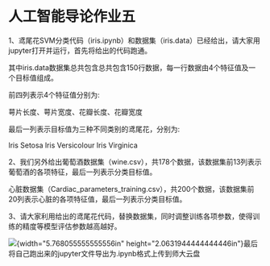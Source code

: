 # 人工智能导论作业五

1、鸢尾花SVM分类代码（iris.ipynb）和数据集（iris.data）已经给出，请大家用jupyter打开并运行，首先将给出的代码跑通。

其中iris.data数据集总共包含总共包含150行数据，每一行数据由4个特征值及一个目标值组成。

前四列表示4个特征值分别为:

萼片长度、萼片宽度、花瓣长度、花瓣宽度

最后一列表示目标值为三种不同类别的鸢尾花，分别为:

lris Setosa lris Versicolour lris Virginica

2、我们另外给出葡萄酒数据集（wine.csv），共178个数据，该数据集前13列表示葡萄酒的各项特征，最后一列表示分类目标值。

心脏数据集（Cardiac_parameters_training.csv），共200个数据，该数据集前20列表示心脏的各项特征值，最后一列表示分类目标值。

3、请大家利用给出的鸢尾花代码，替换数据集，同时调整训练各项参数，使得训练的精度等模型评估参数越高越好。

![](media/image1.png){width="5.768055555555556in"
height="2.0631944444444446in"}最后将自己跑出来的jupyter文件导出为.ipynb格式上传到师大云盘
